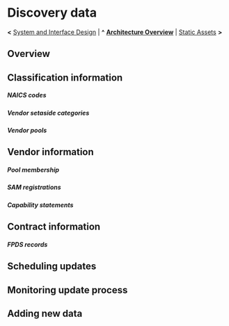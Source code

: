 
# Discovery data

**<** [System and Interface Design](design.md) | **^** **[Architecture Overview](overview.md)** | [Static Assets](assets.md) **>**

## Overview


## Classification information

##### NAICS codes


##### Vendor setaside categories


##### Vendor pools


## Vendor information

##### Pool membership


##### SAM registrations


##### Capability statements


## Contract information

##### FPDS records


## Scheduling updates


## Monitoring update process


## Adding new data
